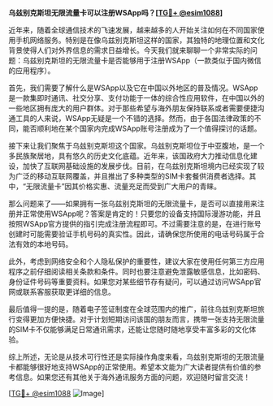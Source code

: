 **乌兹别克斯坦无限流量卡可以注册WSApp吗？[[TG💪+ @esim1088](https://t.me/s/esim1088)]**

近年来，随着全球通信技术的飞速发展，越来越多的人开始关注如何在不同国家使用手机网络服务。特别是在像乌兹别克斯坦这样的国家，其独特的地理位置和文化背景使得人们对外界信息的需求日益增长。今天我们就来聊聊一个非常实际的问题：乌兹别克斯坦的无限流量卡是否能够用于注册WSApp（一款类似于国内微信的应用程序）。

首先，我们需要了解什么是WSApp以及它在中国以外地区的普及情况。WSApp是一款集即时通讯、社交分享、支付功能于一体的综合性应用软件，在中国以外的一些地区拥有庞大的用户群体。对于那些希望与海外朋友保持联系或者需要便捷沟通工具的人来说，WSApp无疑是一个不错的选择。然而，由于各国法律政策的不同，能否顺利地在某个国家内完成WSApp账号注册成为了一个值得探讨的话题。

接下来让我们聚焦于乌兹别克斯坦这个国家。乌兹别克斯坦位于中亚腹地，是一个多民族聚居地，具有悠久的历史文化底蕴。近年来，该国政府大力推动信息化建设，加快了互联网基础设施的发展步伐。目前，在乌兹别克斯坦境内已经实现了较为广泛的移动互联网覆盖，并且推出了多种类型的SIM卡套餐供消费者选择。其中，“无限流量卡”因其价格实惠、流量充足而受到广大用户的青睐。

那么问题来了——如果拥有一张乌兹别克斯坦的无限流量卡，是否可以直接用来注册并正常使用WSApp呢？答案是肯定的！只要您的设备支持国际漫游功能，并且按照WSApp官方提供的指引完成注册流程即可。不过需要注意的是，在进行账号创建时可能需要验证手机号码的真实性。因此，请确保您所使用的电话号码属于合法有效的本地号码。

此外，考虑到网络安全和个人隐私保护的重要性，建议大家在使用任何第三方应用程序之前仔细阅读相关条款和条件。同时也要注意避免泄露敏感信息，比如密码、身份证件号码等重要资料。如果您对某些细节存有疑问，可以通过访问WSApp官网或联系客服获取更详细的信息。

最后值得一提的是，随着电子签证制度在全球范围内的推广，前往乌兹别克斯坦旅行变得更加方便快捷。对于计划短期访问该国的朋友而言，携带一张支持无限流量的SIM卡不仅能够满足日常通讯需求，还能让您随时随地享受丰富多彩的文化体验。

综上所述，无论是从技术可行性还是实际操作角度来看，乌兹别克斯坦的无限流量卡都能够很好地支持WSApp的正常使用。希望本文能为广大读者提供有价值的参考信息。如果您还有其他关于海外通讯服务方面的问题，欢迎随时留言交流！

[[TG💪+ @esim1088](https://t.me/s/esim1088) ![Image](https://i.postimg.cc/4NQfJmqS/Snipaste-2025-05-13-00-14-12.png)]